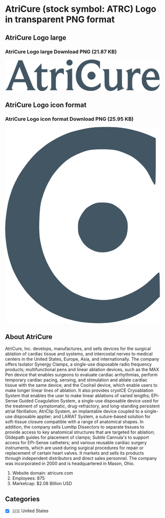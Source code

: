 # AtriCure (stock symbol: ATRC) Logo in transparent PNG format

## AtriCure Logo large

### AtriCure Logo large Download PNG (21.87 KB)

![AtriCure Logo large Download PNG (21.87 KB)](/img/orig/ATRC_BIG-59e06544.png)

## AtriCure Logo icon format

### AtriCure Logo icon format Download PNG (25.95 KB)

![AtriCure Logo icon format Download PNG (25.95 KB)](/img/orig/ATRC-0a1f71c5.png)

## About AtriCure

AtriCure, Inc. develops, manufactures, and sells devices for the surgical ablation of cardiac tissue and systems, and intercostal nerves to medical centers in the United States, Europe, Asia, and internationally. The company offers Isolator Synergy Clamps, a single-use disposable radio frequency products; multifunctional pens and linear ablation devices, such as the MAX Pen device that enables surgeons to evaluate cardiac arrhythmias, perform temporary cardiac pacing, sensing, and stimulation and ablate cardiac tissue with the same device; and the Coolrail device, which enable users to make longer linear lines of ablation. It also provides cryoICE Cryoablation System that enables the user to make linear ablations of varied lengths; EPi-Sense Guided Coagulation System, a single-use disposable device used for the treatment of symptomatic, drug-refractory, and long-standing persistent atrial fibrillation; AtriClip System, an implantable device coupled to a single-use disposable applier; and LARIAT System, a suture-based solution for soft-tissue closure compatible with a range of anatomical shapes. In addition, the company sells Lumitip Dissectors to separate tissues to provide access to key anatomical structures that are targeted for ablation; Glidepath guides for placement of clamps; Subtle Cannula's to support access for EPi-Sense catheters; and various reusable cardiac surgery instruments, which are used during surgical procedures for repair or replacement of certain heart valves. It markets and sells its products through independent distributors and direct sales personnel. The company was incorporated in 2000 and is headquartered in Mason, Ohio.

1. Website domain: atricure.com
2. Employees: 875
3. Marketcap: $2.08 Billion USD


## Categories
- [x] 🇺🇸 United States
